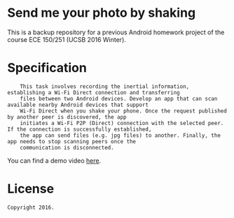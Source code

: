 # Send me your photo by shaking
This is a backup repository for a previous Android homework project of the course ECE 150/251 (UCSB 2016 Winter).

# Specification

```
    This task involves recording the inertial information, establishing a Wi-Fi Direct connection and transferring 
    files between two Android devices. Develop an app that can scan available nearby Android devices that support 
    Wi-Fi Direct when you shake your phone. Once the request published by another peer is discovered, the app 
    initiates a Wi-Fi P2P (Direct) connection with the selected peer. If the connection is successfully established, 
    the app can send files (e.g. jpg files) to another. Finally, the app needs to stop scanning peers once the 
    communication is disconnected.
```
 You can find a demo video [here](https://www.youtube.com/watch?v=Wb_Az4IoPmg&feature=youtu.be).
 
# License

    Copyright 2016.
